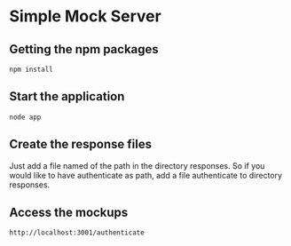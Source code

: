 # Simple Mock Server

## Getting the npm packages

```npm install```

## Start the application

```node app```

## Create the response files

Just add a file named of the path in the directory responses. 
So if you would like to have authenticate as path, add a 
file authenticate to directory responses.

## Access the mockups

```http://localhost:3001/authenticate```
